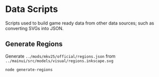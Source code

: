 # Data Scripts

Scripts used to build game ready data from other data sources; such as converting SVGs into JSON.

## Generate Regions

Generate `../mods/mkv25/official/regions.json` from `../mainui/src/models/visual/regions.inkscape.svg`

```
node generate-regions
```
